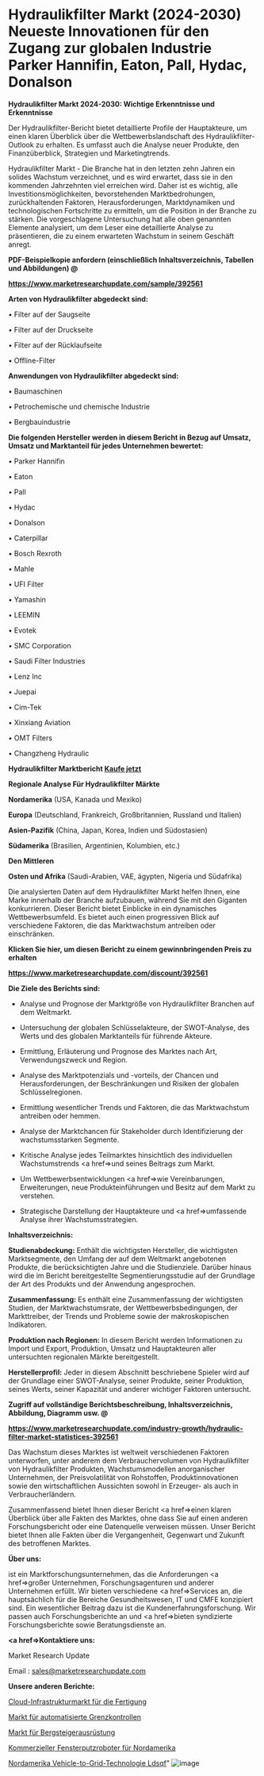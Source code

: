 # Hydraulikfilter Markt (2024-2030) Neueste Innovationen für den Zugang zur globalen Industrie Parker Hannifin, Eaton, Pall, Hydac, Donalson

<strong>Hydraulikfilter Markt 2024-2030: Wichtige Erkenntnisse und Erkenntnisse</strong>

Der Hydraulikfilter-Bericht bietet detaillierte Profile der Hauptakteure, um einen klaren Überblick über die Wettbewerbslandschaft des Hydraulikfilter-Outlook zu erhalten. Es umfasst auch die Analyse neuer Produkte, den Finanzüberblick, Strategien und Marketingtrends.

Hydraulikfilter Markt - Die Branche hat in den letzten zehn Jahren ein solides Wachstum verzeichnet, und es wird erwartet, dass sie in den kommenden Jahrzehnten viel erreichen wird. Daher ist es wichtig, alle Investitionsmöglichkeiten, bevorstehenden Marktbedrohungen, zurückhaltenden Faktoren, Herausforderungen, Marktdynamiken und technologischen Fortschritte zu ermitteln, um die Position in der Branche zu stärken. Die vorgeschlagene Untersuchung hat alle oben genannten Elemente analysiert, um dem Leser eine detaillierte Analyse zu präsentieren, die zu einem erwarteten Wachstum in seinem Geschäft anregt.



<strong><b>PDF-Beispielkopie anfordern (einschließlich Inhaltsverzeichnis, Tabellen und Abbildungen) @ </b></strong>

<strong><a href=https://www.marketresearchupdate.com/sample/392561>

<strong>https://www.marketresearchupdate.com/sample/392561</u></a></strong></strong>



<strong>Arten von Hydraulikfilter abgedeckt sind:</strong>

• Filter auf der Saugseite

• Filter auf der Druckseite

• Filter auf der Rücklaufseite

• Offline-Filter



<strong>Anwendungen von Hydraulikfilter abgedeckt sind:</strong>

• Baumaschinen

• Petrochemische und chemische Industrie

• Bergbauindustrie



<strong>Die folgenden Hersteller werden in diesem Bericht in Bezug auf Umsatz, Umsatz und Marktanteil für jedes Unternehmen bewertet:</strong>

• Parker Hannifin

• Eaton

• Pall

• Hydac

• Donalson

• Caterpillar

• Bosch Rexroth

• Mahle

• UFI Filter

• Yamashin

• LEEMIN

• Evotek

• SMC Corporation

• Saudi Filter Industries

• Lenz Inc

• Juepai

• Cim-Tek

• Xinxiang Aviation

• OMT Filters

• Changzheng Hydraulic



<strong>Hydraulikfilter Marktbericht <a href=https://www.marketresearchupdate.com/buynow/392561>Kaufe jetzt</a></strong>



<strong>Regionale Analyse Für Hydraulikfilter Märkte</strong>



<strong>Nordamerika</strong> (USA, Kanada und Mexiko)



<strong>Europa</strong> (Deutschland, Frankreich, Großbritannien, Russland und Italien)



<strong>Asien-Pazifik</strong> (China, Japan, Korea, Indien und Südostasien)



<strong>Südamerika</strong> (Brasilien, Argentinien, Kolumbien, etc.)



<strong>Den Mittleren</strong> 

<strong>Osten und Afrika</strong> (Saudi-Arabien, VAE, ägypten, Nigeria und Südafrika)

Die analysierten Daten auf dem Hydraulikfilter Markt helfen Ihnen, eine Marke innerhalb der Branche aufzubauen, während Sie mit den Giganten konkurrieren. Dieser Bericht bietet Einblicke in ein dynamisches Wettbewerbsumfeld. Es bietet auch einen progressiven Blick auf verschiedene Faktoren, die das Marktwachstum antreiben oder einschränken.



<strong>Klicken Sie hier, um diesen Bericht zu einem gewinnbringenden Preis zu erhalten
</strong>

<strong><a href=https://www.marketresearchupdate.com/discount/392561>https://www.marketresearchupdate.com/discount/392561</b></u></strong></a>



<strong>Die Ziele des Berichts sind:</strong>

- Analyse und Prognose der Marktgröße von Hydraulikfilter Branchen auf dem Weltmarkt.

- Untersuchung der globalen Schlüsselakteure, der SWOT-Analyse, des Werts und des globalen Marktanteils für führende Akteure.

- Ermittlung, Erläuterung und Prognose des Marktes nach Art, Verwendungszweck und Region.

- Analyse des Marktpotenzials und -vorteils, der Chancen und Herausforderungen, der Beschränkungen und Risiken der globalen Schlüsselregionen.

- Ermittlung wesentlicher Trends und Faktoren, die das Marktwachstum antreiben oder hemmen.

- Analyse der Marktchancen für Stakeholder durch Identifizierung der wachstumsstarken Segmente.

- Kritische Analyse jedes Teilmarktes hinsichtlich des individuellen Wachstumstrends <a href=>und</a> seines Beitrags zum Markt.

- Um Wettbewerbsentwicklungen <a href=>wie</a> Vereinbarungen, Erweiterungen, neue Produkteinführungen und Besitz auf dem Markt zu verstehen.

- Strategische Darstellung der Hauptakteure und <a href=>umfas</a>sende Analyse ihrer Wachstumsstrategien.



<strong>Inhaltsverzeichnis:</strong>



<strong>Studienabdeckung:</strong> Enthält die wichtigsten Hersteller, die wichtigsten Marktsegmente, den Umfang der auf dem Weltmarkt angebotenen Produkte, die berücksichtigten Jahre und die Studienziele. Darüber hinaus wird die im Bericht bereitgestellte Segmentierungsstudie auf der Grundlage der Art des Produkts und der Anwendung angesprochen.



<strong>Zusammenfassung:</strong> Es enthält eine Zusammenfassung der wichtigsten Studien, der Marktwachstumsrate, der Wettbewerbsbedingungen, der Markttreiber, der Trends und Probleme sowie der makroskopischen Indikatoren.



<strong>Produktion nach Regionen:</strong> In diesem Bericht werden Informationen zu Import und Export, Produktion, Umsatz und Hauptakteuren aller untersuchten regionalen Märkte bereitgestellt.



<strong>Herstellerprofil:</strong> Jeder in diesem Abschnitt beschriebene Spieler wird auf der Grundlage einer SWOT-Analyse, seiner Produkte, seiner Produktion, seines Werts, seiner Kapazität und anderer wichtiger Faktoren untersucht.



<strong><b>Zugriff auf vollständige Berichtsbeschreibung, Inhaltsverzeichnis, Abbildung, Diagramm usw. @ </b></strong>

<strong><a href=https://www.marketresearchupdate.com/industry-growth/hydraulic-filter-market-statistices-392561>https://www.marketresearchupdate.com/industry-growth/hydraulic-filter-market-statistices-392561</a></strong>

Das Wachstum dieses Marktes ist weltweit verschiedenen Faktoren unterworfen, unter anderem dem Verbrauchervolumen von Hydraulikfilter von Hydraulikfilter Produkten, Wachstumsmodellen anorganischer Unternehmen, der Preisvolatilität von Rohstoffen, Produktinnovationen sowie den wirtschaftlichen Aussichten sowohl in Erzeuger- als auch in Verbraucherländern.

Zusammenfassend bietet Ihnen dieser Bericht <a href=>einen</a> klaren Überblick über alle Fakten des Marktes, ohne dass Sie auf einen anderen Forschungsbericht oder eine Datenquelle verweisen müssen. Unser Bericht bietet Ihnen alle Fakten über die Vergangenheit, Gegenwart und Zukunft des betroffenen Marktes.



<strong>Über uns:</strong>

 ist ein Marktforschungsunternehmen, das die Anforderungen <a href=>großer</a> Unternehmen, Forschungsagenturen und anderer Unternehmen erfüllt. Wir bieten verschiedene <a href=>Services</a> an, die hauptsächlich für die Bereiche Gesundheitswesen, IT und CMFE konzipiert sind. Ein wesentlicher Beitrag dazu ist die Kundenerfahrungsforschung. Wir passen auch Forschungsberichte an und <a href=>bieten</a> syndizierte Forschungsberichte sowie Beratungsdienste an.



<strong><a href=>Kontaktiere uns:</a></strong>

Market Research Update

Email : sales@marketresearchupdate.com



<strong>Unsere anderen Berichte:</strong>

<a href=https://www.linkedin.com/pulse/manufacturing-cloud-infrastructure-market-2023-top-key>Cloud-Infrastrukturmarkt für die Fertigung</a>

<a href=https://www.linkedin.com/pulse/automated-border-control-market-sizing>Markt für automatisierte Grenzkontrollen</a>

<a href=https://www.linkedin.com/pulse/mountaineering-equipment-market-outlooks-2023>Markt für Bergsteigerausrüstung</a>

<a href=https://www.linkedin.com/pulse/north-america-window-cleaning-robot-commercial>Kommerzieller Fensterputzroboter für Nordamerika</a>

<a href=https://www.linkedin.com/pulse/north-america-vehicle-to-grid-technology-ldsqf/>Nordamerika Vehicle-to-Grid-Technologie Ldsqf</a>"
![image](https://github.com/Gayatrikarjule/Market-Analysis-361/assets/97346546/68f5ffa0-8c46-4b8b-8846-b84bf1c37e18)
